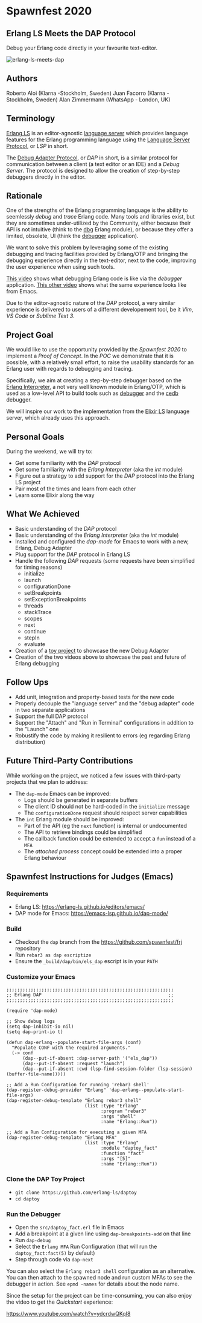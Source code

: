 # Spawnfest 2020

## Erlang LS Meets the DAP Protocol

Debug your Erlang code directly in your favourite text-editor.

![erlang-ls-meets-dap](images/erlang-ls-meets-dap.png?raw=true "Erlang LS Meets DAP")

## Authors

Roberto Aloi (Klarna -Stockholm, Sweden)
Juan Facorro (Klarna - Stockholm, Sweden)
Alan Zimmermann (WhatsApp - London, UK)

## Terminology

[Erlang LS](http://erlang-ls.github.io/) is an editor-agnostic [language server](erlang-ls.github.io) which provides language features for the Erlang programming language using the [Language Server Protocol](https://microsoft.github.io/language-server-protocol/), or _LSP_ in short.

The [Debug Adapter Protocol](https://microsoft.github.io/debug-adapter-protocol/), or _DAP_ in short, is a similar protocol for communication between a client (a text editor or an IDE) and a _Debug Server_. The protocol is designed to allow the creation of step-by-step debuggers directly in the editor.

## Rationale

One of the strengths of the Erlang programming language is the ability to seemlessly _debug_ and _trace_ Erlang code. Many tools and libraries exist, but they are sometimes under-utilized by the Community, either because their API is not intuitive (think to the [dbg](https://erlang.org/doc/man/dbg.html) Erlang module), or because they offer a limited, obsolete, UI (think the [debugger](http://erlang.org/doc/apps/debugger/debugger_chapter.html) application).

We want to solve this problem by leveraging some of the existing debugging and tracing facilities provided by Erlang/OTP and bringing the debugging experience directly in the text-editor, next to the code, improving the user experience when using such
tools.

[This video](https://www.youtube.com/watch?v=ydcrdwQKqI8&t=3s) shows what debugging Erlang code is like via the _debugger_ application. [This other video](https://www.youtube.com/watch?v=ydcrdwQKqI8) shows what the same experience looks like from Emacs.

Due to the editor-agnostic nature of the _DAP_ protocol, a very similar experience is delivered to users of a different developement tool, be it _Vim_, _VS Code_ or _Sublime Text 3_.

## Project Goal

We would like to use the opportunity provided by the _Spawnfest 2020_ to implement a _Proof of Concept_. In the _POC_ we demonstrate that it is possible, with a relatively small effort, to raise the usability standards for an Erlang user with regards to debugging and tracing.

Specifically, we aim at creating a step-by-step debugger based on the [Erlang Interpreter](http://erlang.org/doc/man/int.html), a not very well known module in Erlang/OTP, which is used as a low-level API to build tools such as [debugger](http://erlang.org/doc/man/debugger.html) and the [cedb](https://github.com/hachreak/cedb) debugger.

We will inspire our work to the implementation from the [Elixir LS](https://github.com/elixir-lsp/elixir-ls) language server, which already uses this approach.

## Personal Goals

During the weekend, we will try to:

* Get some familiarity with the _DAP_ protocol
* Get some familiarity with the _Erlang Interpreter_ (aka the _int_ module)
* Figure out a strategy to add support for the _DAP_ protocol into the Erlang LS project
* Pair most of the times and learn from each other
* Learn some Elixir along the way

## What We Achieved

* Basic understanding of the _DAP_ protocol
* Basic understanding of the _Erlang Interpreter_  (aka the _int_ module)
* Installed and configured the _dap-mode_ for Emacs to work with a new, Erlang, Debug Adapter
* Plug support for the _DAP_ protocol in Erlang LS
* Handle the following _DAP_ requests (some requests have been simplified for timing reasons)
  * initialize
  * launch
  * configurationDone
  * setBreakpoints
  * setExceptionBreakpoints
  * threads
  * stackTrace
  * scopes
  * next
  * continue
  * stepIn
  * evaluate
* Creation of a [toy project](https://github.com/erlang-ls/daptoy) to showcase the new Debug Adapter
* Creation of the two videos above to showcase the past and future of Erlang debugging

## Follow Ups

* Add unit, integration and property-based tests for the new code
* Properly decouple the "language server" and the "debug adapter" code in two separate applications
* Support the full DAP protocol
* Support the "Attach" and "Run in Terminal" configurations in addition to the "Launch" one
* Robustify the code by making it resilient to errors (eg regarding Erlang distribution)

## Future Third-Party Contributions

While working on the project, we noticed a few issues with third-party projects that we plan to address:

* The `dap-mode` Emacs can be improved:
  * Logs should be generated in separate buffers
  * The client ID should not be hard-coded in the `initialize` message
  * The `configurationDone` request should respect server capabilities
* The `int` Erlang module should be improved:
  * Part of the API (eg the `next` function) is internal or undocumented
  * The API to retrieve bindings could be simplified
  * The callback function could be extended to accept a `fun` instead of a `MFA`
  * The _attached process_ concept could be extended into a proper Erlang behaviour

## Spawnfest Instructions for Judges (Emacs)

### Requirements

* Erlang LS: https://erlang-ls.github.io/editors/emacs/
* DAP mode for Emacs: https://emacs-lsp.github.io/dap-mode/

### Build

* Checkout the `dap` branch from the https://github.com/spawnfest/frj repository
* Run `rebar3 as dap escriptize`
* Ensure the `_build/dap/bin/els_dap` escript is in your `PATH`

### Customize your Emacs

```
;;;;;;;;;;;;;;;;;;;;;;;;;;;;;;;;;;;;;;;;;;;;;;;;;;;;;;;;;;;;;;
;; Erlang DAP                                               ;;
;;;;;;;;;;;;;;;;;;;;;;;;;;;;;;;;;;;;;;;;;;;;;;;;;;;;;;;;;;;;;;

(require 'dap-mode)

;; Show debug logs
(setq dap-inhibit-io nil)
(setq dap-print-io t)

(defun dap-erlang--populate-start-file-args (conf)
  "Populate CONF with the required arguments."
  (-> conf
      (dap--put-if-absent :dap-server-path '("els_dap"))
      (dap--put-if-absent :request "launch")
      (dap--put-if-absent :cwd (lsp-find-session-folder (lsp-session) (buffer-file-name)))))

;; Add a Run Configuration for running 'rebar3 shell'
(dap-register-debug-provider "Erlang" 'dap-erlang--populate-start-file-args)
(dap-register-debug-template "Erlang rebar3 shell"
                             (list :type "Erlang"
                                   :program "rebar3"
                                   :args "shell"
                                   :name "Erlang::Run"))

;; Add a Run Configuration for executing a given MFA
(dap-register-debug-template "Erlang MFA"
                             (list :type "Erlang"
                                   :module "daptoy_fact"
                                   :function "fact"
                                   :args "[5]"
                                   :name "Erlang::Run"))
```

### Clone the DAP Toy Project

* `git clone https://github.com/erlang-ls/daptoy`
* `cd daptoy`

### Run the Debugger

* Open the `src/daptoy_fact.erl` file in Emacs
* Add a breakpoint at a given line using `dap-breakpoints-add` on that line
* Run `dap-debug`
* Select the `Erlang MFA` Run Configuration (that will run the `daptoy_fact:fact(5)` by default)
* Step through code via `dap-next`

You can also select the `Erlang rebar3 shell` configuration as an alternative.
You can then attach to the spawned node and run custom MFAs to see the debugger in action.
See `epmd -names` for details about the node name.

Since the setup for the project can be time-consuming, you can also
enjoy the video to get the _Quickstart_ experience:

https://www.youtube.com/watch?v=ydcrdwQKqI8

